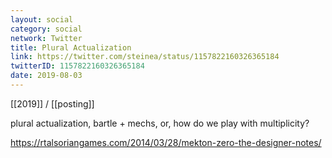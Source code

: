 ```yaml
---
layout: social
category: social
network: Twitter
title: Plural Actualization
link: https://twitter.com/steinea/status/1157822160326365184
twitterID: 1157822160326365184
date: 2019-08-03
---
```


[[2019]] / [[posting]]

plural actualization, bartle + mechs, or, how do we play with multiplicity?

<https://rtalsoriangames.com/2014/03/28/mekton-zero-the-designer-notes/>

